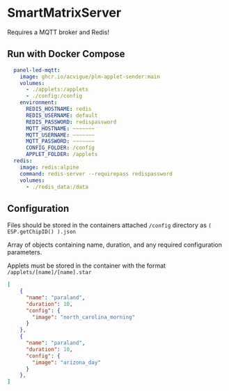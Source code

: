 
# SmartMatrixServer

Requires a MQTT broker and Redis!

## Run with Docker Compose

```yml
  panel-led-mqtt:
    image: ghcr.io/acvigue/plm-applet-sender:main
    volumes:
      - ./applets:/applets
      - ./config:/config
    environment:
      REDIS_HOSTNAME: redis
      REDIS_USERNAME: default
      REDIS_PASSWORD: redispassword
      MQTT_HOSTNAME: ~~~~~~~
      MQTT_USERNAME: ~~~~~~~
      MQTT_PASSWORD: ~~~~~~~
      CONFIG_FOLDER: /config
      APPLET_FOLDER: /applets
  redis:
    image: redis:alpine
    command: redis-server --requirepass redispassword
    volumes: 
      - ./redis_data:/data
```


## Configuration

Files should be stored in the containers attached `/config` directory as `( ESP.getChipID() ).json`

Array of objects containing name, duration, and any required configuration parameters.

Applets must be stored in the container with the format `/applets/[name]/[name].star`

```json
[
    {
      "name": "paraland",
      "duration": 10,
      "config": {
        "image": "north_carolina_morning"
      }
    },
    {
      "name": "paraland",
      "duration": 10,
      "config": {
        "image": "arizona_day"
      }
    },
]
```
